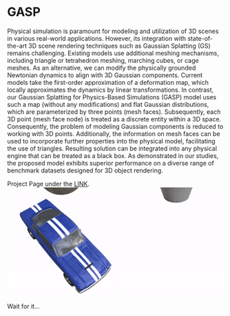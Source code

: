 # GASP

Physical simulation is paramount for modeling and
utilization of 3D scenes in various real-world
applications. However, its integration with state-of-the-art 3D
scene rendering techniques such as Gaussian Splatting (GS) remains
challenging. Existing models use additional meshing mechanisms,
including triangle or tetrahedron meshing, marching cubes, or cage meshes.
As an alternative, we can modify the physically grounded Newtonian dynamics
to align with 3D Gaussian components. Current models take the first-order
approximation of a deformation map, which locally approximates the dynamics by
linear transformations. In contrast, our Gaussian Splatting for Physics-Based
Simulations (GASP) model uses such a map (without any modifications) and
flat Gaussian distributions, which are parameterized by three points (mesh faces).
Subsequently, each 3D point (mesh face node) is treated as a discrete entity within a 3D space.
Consequently, the problem of modeling Gaussian components is reduced to working with 3D points.
Additionally, the information on mesh faces can be used to incorporate further properties into
the physical model, facilitating the use of triangles. Resulting solution can be integrated into
any physical engine that can be treated as a black box. As demonstrated in our studies,
the proposed model exhibits superior performance on a diverse
range of benchmark datasets designed for 3D object rendering.

Project Page under the [LINK](https://waczjoan.github.io/GASP/).
</br>
<img src="./docs/static/videos/car/car.gif" width="250" height="250"/>
<img src="./docs/static/videos/more/cup.gif" width="250" height="250"/>
</br>


Wait for it...
